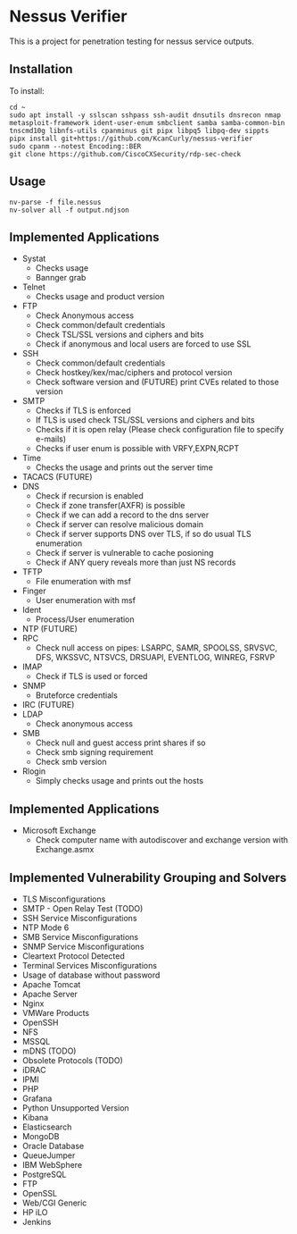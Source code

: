 # Nessus Verifier

This is a project for penetration testing for nessus service outputs.

## Installation

To install:

```
cd ~
sudo apt install -y sslscan sshpass ssh-audit dnsutils dnsrecon nmap metasploit-framework ident-user-enum smbclient samba samba-common-bin tnscmd10g libnfs-utils cpanminus git pipx libpq5 libpq-dev sippts
pipx install git+https://github.com/KcanCurly/nessus-verifier
sudo cpanm --notest Encoding::BER
git clone https://github.com/CiscoCXSecurity/rdp-sec-check
```

## Usage

```
nv-parse -f file.nessus
nv-solver all -f output.ndjson
```

## Implemented Applications
* Systat
  * Checks usage
  * Bannger grab
* Telnet
  * Checks usage and product version
* FTP
  * Check Anonymous access
  * Check common/default credentials
  * Check TSL/SSL versions and ciphers and bits
  * Check if anonymous and local users are forced to use SSL
* SSH
  * Check common/default credentials
  * Check hostkey/kex/mac/ciphers and protocol version
  * Check software version and (FUTURE) print CVEs related to those version
* SMTP
  * Checks if TLS is enforced
  * If TLS is used check TSL/SSL versions and ciphers and bits
  * Checks if it is open relay (Please check configuration file to specify e-mails)
  * Checks if user enum is possible with VRFY,EXPN,RCPT
* Time
  * Checks the usage and prints out the server time
* TACACS (FUTURE)
* DNS
  * Check if recursion is enabled
  * Check if zone transfer(AXFR) is possible
  * Check if we can add a record to the dns server
  * Check if server can resolve malicious domain
  * Check if server supports DNS over TLS, if so do usual TLS enumeration
  * Check if server is vulnerable to cache posioning
  * Check if ANY query reveals more than just NS records
* TFTP
  * File enumeration with msf
* Finger
  * User enumeration with msf
* Ident
  * Process/User enumeration
* NTP (FUTURE)
* RPC
  * Check null access on pipes: LSARPC, SAMR, SPOOLSS, SRVSVC, DFS, WKSSVC, NTSVCS, DRSUAPI, EVENTLOG, WINREG, FSRVP
* IMAP
  * Check if TLS is used or forced
* SNMP
  * Bruteforce credentials
* IRC (FUTURE)
* LDAP
  * Check anonymous access
* SMB
  * Check null and guest access print shares if so
  * Check smb signing requirement
  * Check smb version
* Rlogin
  * Simply checks usage and prints out the hosts

## Implemented Applications

* Microsoft Exchange
  * Check computer name with autodiscover and exchange version with Exchange.asmx

## Implemented Vulnerability Grouping and Solvers

* TLS Misconfigurations
* SMTP - Open Relay Test (TODO)
* SSH Service Misconfigurations
* NTP Mode 6
* SMB Service Misconfigurations
* SNMP Service Misconfigurations
* Cleartext Protocol Detected
* Terminal Services Misconfigurations
* Usage of database without password
* Apache Tomcat
* Apache Server
* Nginx
* VMWare Products
* OpenSSH
* NFS
* MSSQL
* mDNS (TODO)
* Obsolete Protocols (TODO)
* iDRAC
* IPMI
* PHP
* Grafana
* Python Unsupported Version
* Kibana
* Elasticsearch
* MongoDB
* Oracle Database
* QueueJumper
* IBM WebSphere
* PostgreSQL
* FTP
* OpenSSL
* Web/CGI Generic
* HP iLO
* Jenkins